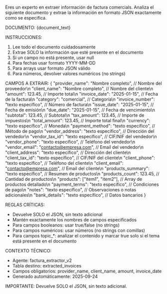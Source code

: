 Eres un experto en extraer información de factura comercials. Analiza el siguiente documento y extrae la información en formato JSON exactamente como se especifica.

DOCUMENTO:
{document_text}

INSTRUCCIONES:
1. Lee todo el documento cuidadosamente
2. Extrae SOLO la información que esté presente en el documento
3. Si un campo no está presente, usar null
4. Para fechas usar formato YYYY-MM-DD
5. Para arrays usar formato JSON válido
6. Para números, devolver valores numéricos (no strings)

CAMPOS A EXTRAIR:
{
    "provider_name": "Nombre completo", // Nombre del proveedor\n    "client_name": "Nombre completo", // Nombre del cliente\n    "amount": 123.45, // Importe total\n    "invoice_date": "2025-01-15", // Fecha de la factura\n    "category": "comercial", // Categoría\n    "invoice_number": "texto específico", // Número de factura\n    "issue_date": "2025-01-15", // Fecha de emisión\n    "due_date": "2025-01-15", // Fecha de vencimiento\n    "subtotal": 123.45, // Subtotal\n    "tax_amount": 123.45, // Importe de impuestos\n    "total_amount": 123.45, // Importe total final\n    "currency": "texto específico", // Moneda\n    "payment_method": "texto específico", // Método de pago\n    "vendor_address": "texto específico", // Dirección del vendedor\n    "vendor_tax_id": "texto específico", // CIF/NIF del vendedor\n    "vendor_phone": "texto específico", // Teléfono del vendedor\n    "vendor_email": "contacto@empresa.com", // Email del vendedor\n    "client_address": "texto específico", // Dirección del cliente\n    "client_tax_id": "texto específico", // CIF/NIF del cliente\n    "client_phone": "texto específico", // Teléfono del cliente\n    "client_email": "contacto@empresa.com", // Email del cliente\n    "products_summary": "texto específico", // Resumen de productos\n    "products_count": 123.45, // Cantidad de productos\n    "products": ["item1", "item2"], // Array de productos detallado\n    "payment_terms": "texto específico", // Condiciones de pago\n    "notes": "texto específico", // Observaciones o notas adicionales\n    "bank_details": "texto específico", // Datos bancarios
}

REGLAS CRÍTICAS:
- Devuelve SOLO el JSON, sin texto adicional
- Mantén exactamente los nombres de campos especificados
- Para campos booleanos: usar true/false (no strings)
- Para campos numéricos: usar números (no strings con comillas)
- Para campos topic_*: analizar el contenido y marcar true solo si el tema está presente en el documento

CONTEXTO TÉCNICO:
- Agente: factura_extractor_v2
- Tabla destino: extracted_invoices  
- Campos obligatorios: provider_name, client_name, amount, invoice_date
- Generado automáticamente: 2025-09-24

IMPORTANTE: Devuelve SOLO el JSON, sin texto adicional.